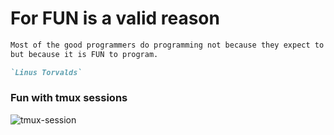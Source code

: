 # For FUN is a valid reason

```markdown
Most of the good programmers do programming not because they expect to get paid or get adulation by the public,
but because it is FUN to program.

`Linus Torvalds`
```

### Fun with tmux sessions
![tmux-session](tmux-sessions.gif)
